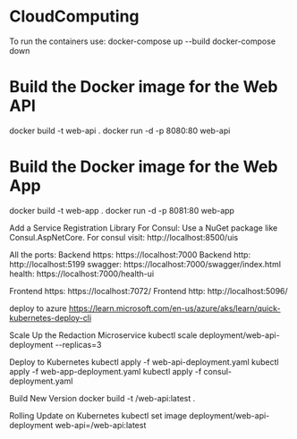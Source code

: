# CloudComputing

To run the containers use: 
docker-compose up --build
docker-compose down


# Build the Docker image for the Web API
docker build -t web-api .
docker run -d -p 8080:80 web-api


# Build the Docker image for the Web App
docker build -t web-app .
docker run -d -p 8081:80 web-app


Add a Service Registration Library
For Consul: Use a NuGet package like Consul.AspNetCore.
For consul visit: http://localhost:8500/uis



All the ports:
Backend https: https://localhost:7000
Backend http: http://localhost:5199
swagger: https://localhost:7000/swagger/index.html
health: https://localhost:7000/health-ui

Frontend https: https://localhost:7072/
Frontend http: http://localhost:5096/

deploy to azure
https://learn.microsoft.com/en-us/azure/aks/learn/quick-kubernetes-deploy-cli

Scale Up the Redaction Microservice
kubectl scale deployment/web-api-deployment --replicas=3

Deploy to Kubernetes
kubectl apply -f web-api-deployment.yaml
kubectl apply -f web-app-deployment.yaml
kubectl apply -f consul-deployment.yaml


Build New Version
docker build -t <your-repo>/web-api:latest .

Rolling Update on Kubernetes
kubectl set image deployment/web-api-deployment web-api=<your-repo>/web-api:latest


